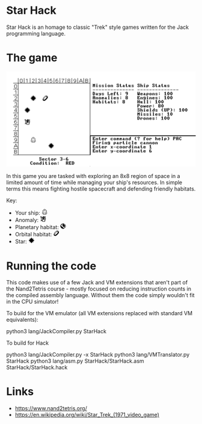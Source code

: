 # Star Hack

Star Hack is an homage to classic "Trek" style games written for the Jack programming language.

# The game

![Screenshot](https://github.com/DChristianson/nand2tetris-samples/blob/master/screenshots/starhack.png)

In this game you are tasked with exploring an 8x8 region of space in a limited amount of time while managing your ship's resources. In simple terms this means fighting hostile spacecraft and defending friendly habitats. 

Key:

 * Your ship: ![ship](https://github.com/DChristianson/nand2tetris-samples/blob/master/StarHack/data/ship.png)
 * Anomaly: ![orbital](https://github.com/DChristianson/nand2tetris-samples/blob/master/StarHack/data/anomaly.png)
 * Planetary habitat: ![planet](https://github.com/DChristianson/nand2tetris-samples/blob/master/StarHack/data/planet.png)
 * Orbital habitat: ![orbital](https://github.com/DChristianson/nand2tetris-samples/blob/master/StarHack/data/orbital.png)
 * Star: ![star](https://github.com/DChristianson/nand2tetris-samples/blob/master/StarHack/data/star.png)

# Running the code

This code makes use of a few Jack and VM extensions that aren't part of the Nand2Tetris course - mostly focused on reducing instruction counts in the compiled assembly language. Without them the code simply wouldn't fit in the CPU simulator!

To build for the VM emulator (all VM extensions replaced with standard VM equivalents):

python3 lang/JackCompiler.py StarHack

To build for Hack

python3 lang/JackCompiler.py -x StarHack
python3 lang/VMTranslator.py  StarHack
python3 lang/asm.py  StarHack/StarHack.asm StarHack/StarHack.hack

# Links
 * https://www.nand2tetris.org/
 * https://en.wikipedia.org/wiki/Star_Trek_(1971_video_game)
